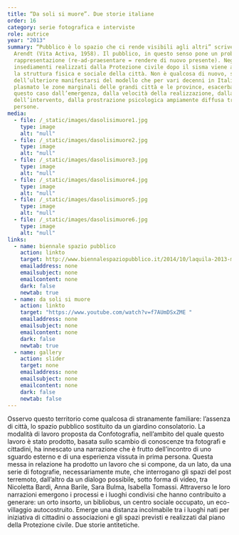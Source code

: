 ```yaml
---
title: “Da soli si muore”. Due storie italiane
order: 16
category: serie fotografica e interviste
role: autrice
year: "2013"
summary: “Pubblico è lo spazio che ci rende visibili agli altri” scrive Hannah
  Arendt (Vita Activa, 1958). Il pubblico, in questo senso pone un problema di
  rappresentazione (re-ad-praesentare = rendere di nuovo presente). Negli
  insediamenti realizzati dalla Protezione civile dopo il sisma viene a mancare
  la struttura fisica e sociale della città. Non è qualcosa di nuovo, si tratta
  dell’ulteriore manifestarsi del modello che per vari decenni in Italia ha
  plasmato le zone marginali delle grandi città e le province, esacerbato in
  questo caso dall’emergenza, dalla velocità della realizzazione, dalla scala
  dell’intervento, dalla prostrazione psicologica ampiamente diffusa tra le
  persone.
media:
  - file: /_static/images/dasolisimuore1.jpg
    type: image
    alt: "null"
  - file: /_static/images/dasolisimuore2.jpg
    type: image
    alt: "null"
  - file: /_static/images/dasolisimuore3.jpg
    type: image
    alt: "null"
  - file: /_static/images/dasolisimuore4.jpg
    type: image
    alt: "null"
  - file: /_static/images/dasolisimuore5.jpg
    type: image
    alt: "null"
  - file: /_static/images/dasolisimuore6.jpg
    type: image
    alt: "null"
links:
  - name: biennale spazio pubblico
    action: linkto
    target: http://www.biennalespaziopubblico.it/2014/10/laquila-2013-metodi-e-pratiche-di-interazione-nel-territorio/
    emailaddress: none
    emailsubject: none
    emailcontent: none
    dark: false
    newtab: true
  - name: da soli si muore
    action: linkto
    target: "https://www.youtube.com/watch?v=f7AUmDSxZME "
    emailaddress: none
    emailsubject: none
    emailcontent: none
    dark: false
    newtab: true
  - name: gallery
    action: slider
    target: none
    emailaddress: none
    emailsubject: none
    emailcontent: none
    dark: false
    newtab: false
---
```

Osservo questo territorio come qualcosa di stranamente familiare: l’assenza di città, lo spazio pubblico sostituito da un giardino consolatorio. La modalità di lavoro proposta da Confotografia, nell’ambito del quale questo lavoro è stato prodotto, basata sullo scambio di conoscenze tra fotografi e cittadini, ha innescato una narrazione che è frutto dell’incontro di uno sguardo esterno e di una esperienza vissuta in prima persona. Questa messa in relazione ha prodotto un lavoro che si compone, da un lato, da una serie di fotografie, necessariamente mute, che interrogano gli spazi del post terremoto, dall’altro da un dialogo possibile, sotto forma di video, tra Nicoletta Bardi, Anna Barile, Sara Bulma, Isabella Tomassi. Attraverso le loro narrazioni emergono i processi e i luoghi condivisi che hanno contribuito a generare: un orto insorto, un bibliobus, un centro sociale occupato, un eco-villaggio autocostruito. Emerge una distanza incolmabile tra i luoghi nati per iniziativa di cittadini o associazioni e gli spazi previsti e realizzati dal piano della Protezione civile. Due storie antitetiche.
